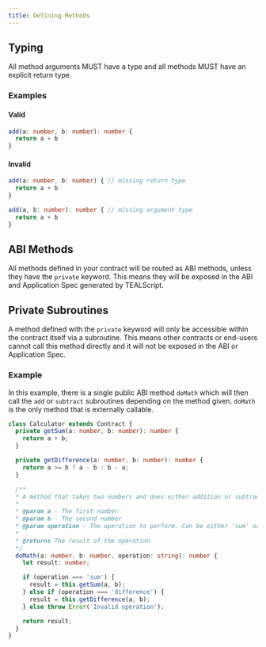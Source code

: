 ```yaml
---
title: Defining Methods
---
```


## Typing
All method arguments MUST have a type and all methods MUST have an explicit return type. 

### Examples

#### Valid
```ts
add(a: number, b: number): number {
  return a + b
}
```

#### Invalid

```ts
add(a: number, b: number) { // missing return type
  return a + b
}
```

```ts
add(a, b: number): number { // missing argument type
  return a + b
}
```

## ABI Methods
All methods defined in your contract will be routed as ABI methods, unless they have the `private` keyword. This means they will be exposed in the ABI and Application Spec generated by TEALScript.

## Private Subroutines
A method defined with the `private` keyword will only be accessible within the contract itself via a subroutine. This means other contracts or end-users cannot call this method directly and it will not be exposed in the ABI or Application Spec.

### Example
In this example, there is a single public ABI method `doMath` which will then call the `add` or `subtract` subroutines depending on the method given. `doMath` is the only method that is externally callable.

```ts
class Calculator extends Contract {
  private getSum(a: number, b: number): number {
    return a + b;
  }

  private getDifference(a: number, b: number): number {
    return a >= b ? a - b : b - a;
  }

  /**
  * A method that takes two numbers and does either addition or subtraction
  *
  * @param a - The first number
  * @param b - The second number
  * @param operation - The operation to perform. Can be either 'sum' or 'difference'
  *
  * @returns The result of the operation
  */
  doMath(a: number, b: number, operation: string): number {
    let result: number;

    if (operation === 'sum') {
      result = this.getSum(a, b);
    } else if (operation === 'difference') {
      result = this.getDifference(a, b);
    } else throw Error('Invalid operation');

    return result;
  }
}
```